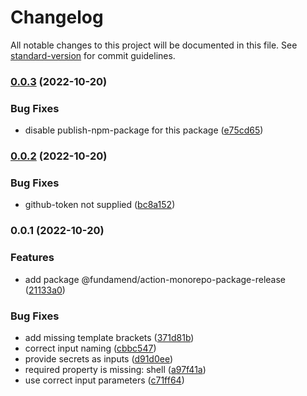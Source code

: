 # Changelog

All notable changes to this project will be documented in this file. See [standard-version](https://github.com/conventional-changelog/standard-version) for commit guidelines.

### [0.0.3](https://github.com/fundamend/fundamend/compare/@fundamend/action-monorepo-package-release@0.0.2...@fundamend/action-monorepo-package-release@0.0.3) (2022-10-20)


### Bug Fixes

* disable publish-npm-package for this package ([e75cd65](https://github.com/fundamend/fundamend/commit/e75cd65db75441b8ad1faba597b03c060d9dbc30))

### [0.0.2](https://github.com/fundamend/fundamend/compare/@fundamend/action-monorepo-package-release@0.0.1...@fundamend/action-monorepo-package-release@0.0.2) (2022-10-20)


### Bug Fixes

* github-token not supplied ([bc8a152](https://github.com/fundamend/fundamend/commit/bc8a152713c870a7ca708420cb6d07026d4bd022))

### 0.0.1 (2022-10-20)


### Features

* add package @fundamend/action-monorepo-package-release ([21133a0](https://github.com/fundamend/fundamend/commit/21133a045efbbcf8aa1643fa7eb0a4d689072f91))


### Bug Fixes

* add missing template brackets ([371d81b](https://github.com/fundamend/fundamend/commit/371d81b2a4790cb9ca16aed09f8f467307711f64))
* correct input naming ([cbbc547](https://github.com/fundamend/fundamend/commit/cbbc547ce0d6feba4eb0d0388982141bfd3c478c))
* provide secrets as inputs ([d91d0ee](https://github.com/fundamend/fundamend/commit/d91d0eee87987aad9296d771528bf50d9d1ce40d))
* required property is missing: shell ([a97f41a](https://github.com/fundamend/fundamend/commit/a97f41aed1b9719cc345460484c51275cda0ba9f))
* use correct input parameters ([c71ff64](https://github.com/fundamend/fundamend/commit/c71ff644423b1541c82b2d72eea81c3c013184ad))
